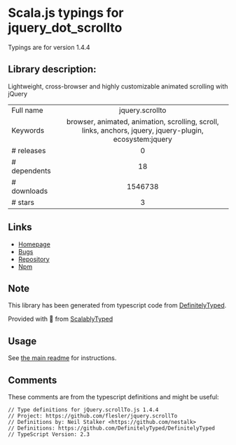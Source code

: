 
# Scala.js typings for jquery_dot_scrollto

Typings are for version 1.4.4

## Library description:
Lightweight, cross-browser and highly customizable animated scrolling with jQuery

|                    |                 |
| ------------------ | :-------------: |
| Full name          | jquery.scrollto |
| Keywords           | browser, animated, animation, scrolling, scroll, links, anchors, jquery, jquery-plugin, ecosystem:jquery |
| # releases         | 0 |
| # dependents       | 18 |
| # downloads        | 1546738 |
| # stars            | 3 |

## Links
- [Homepage](https://github.com/flesler/jquery.scrollTo/)
- [Bugs](https://github.com/flesler/jquery.scrollTo/issues)
- [Repository](https://github.com/flesler/jquery.scrollTo)
- [Npm](https://www.npmjs.com/package/jquery.scrollto)
    


## Note
This library has been generated from typescript code from [DefinitelyTyped](https://definitelytyped.org).

Provided with :purple_heart: from [ScalablyTyped](https://github.com/oyvindberg/ScalablyTyped)

## Usage
See [the main readme](../../readme.md) for instructions.

## Comments

These comments are from the typescript definitions and might be useful:
```
// Type definitions for jQuery.scrollTo.js 1.4.4
// Project: https://github.com/flesler/jquery.scrollTo
// Definitions by: Neil Stalker <https://github.com/nestalk>
// Definitions: https://github.com/DefinitelyTyped/DefinitelyTyped
// TypeScript Version: 2.3

```


